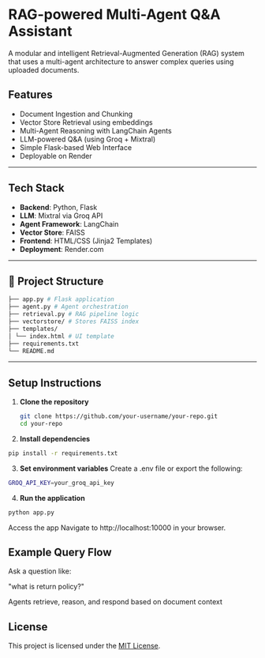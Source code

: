 # RAG-powered Multi-Agent Q&A Assistant

A modular and intelligent Retrieval-Augmented Generation (RAG) system that uses a multi-agent architecture to answer complex queries using uploaded documents.

##  Features

-  Document Ingestion and Chunking
-  Vector Store Retrieval using embeddings
-  Multi-Agent Reasoning with LangChain Agents
-  LLM-powered Q&A (using Groq + Mixtral)
-  Simple Flask-based Web Interface
-  Deployable on Render

---

##  Tech Stack

- **Backend**: Python, Flask
- **LLM**: Mixtral via Groq API
- **Agent Framework**: LangChain
- **Vector Store**: FAISS
- **Frontend**: HTML/CSS (Jinja2 Templates)
- **Deployment**: Render.com

---

## 📂 Project Structure
```bash
├── app.py # Flask application
├── agent.py # Agent orchestration
├── retrieval.py # RAG pipeline logic
├── vectorstore/ # Stores FAISS index
├── templates/
│ └── index.html # UI template
├── requirements.txt
└── README.md                                   
```

---

##  Setup Instructions

1. **Clone the repository**
   ```bash
   git clone https://github.com/your-username/your-repo.git
   cd your-repo
   ```

2. **Install dependencies**

```bash
pip install -r requirements.txt
```

3. **Set environment variables**
Create a .env file or export the following:
```bash
GROQ_API_KEY=your_groq_api_key
```

4. **Run the application**
```bash
python app.py
```

Access the app
Navigate to http://localhost:10000 in your browser.

## Example Query Flow

Ask a question like:

"what is return policy?"

Agents retrieve, reason, and respond based on document context

## License

This project is licensed under the [MIT License](LICENSE).







